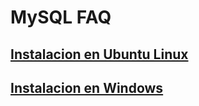 # MySQL FAQ

## [Instalacion en Ubuntu Linux](./linuxInstall.md)

## [Instalacion en Windows](./windowsInstall/windowsInstall.md)

